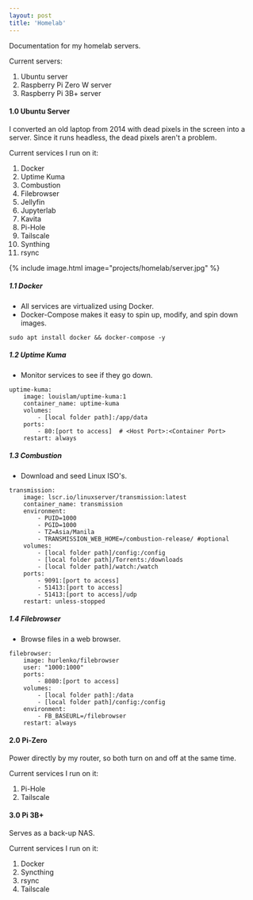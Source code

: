 ```yaml
---
layout: post
title: 'Homelab'
---
```


Documentation for my homelab servers.

Current servers:
1. Ubuntu server
2. Raspberry Pi Zero W server
3. Raspberry Pi 3B+ server

#### 1.0 Ubuntu Server

I converted an old laptop from 2014 with dead pixels in the screen into a server. Since it runs headless, the dead pixels aren't a problem.

Current services I run on it:
1. Docker
2. Uptime Kuma
3. Combustion
4. Filebrowser
5. Jellyfin
6. Jupyterlab
7. Kavita
8. Pi-Hole
9. Tailscale
10. Synthing
11. rsync

{% include image.html image="projects/homelab/server.jpg" %}

##### 1.1 Docker
- All services are virtualized using Docker.
- Docker-Compose makes it easy to spin up, modify, and spin down images.

```
sudo apt install docker && docker-compose -y
```

##### 1.2 Uptime Kuma
- Monitor services to see if they go down.

```
uptime-kuma:
    image: louislam/uptime-kuma:1
    container_name: uptime-kuma
    volumes:
        - [local folder path]:/app/data
    ports:
        - 80:[port to access]  # <Host Port>:<Container Port>
    restart: always

```

##### 1.3 Combustion
- Download and seed Linux ISO's.

```
transmission:
    image: lscr.io/linuxserver/transmission:latest
    container_name: transmission
    environment:
        - PUID=1000
        - PGID=1000
        - TZ=Asia/Manila
        - TRANSMISSION_WEB_HOME=/combustion-release/ #optional
    volumes:
        - [local folder path]/config:/config
        - [local folder path]/Torrents:/downloads
        - [local folder path]/watch:/watch
    ports:
        - 9091:[port to access]
        - 51413:[port to access]
        - 51413:[port to access]/udp
    restart: unless-stopped
```

##### 1.4 Filebrowser
- Browse files in a web browser.

```
filebrowser:
    image: hurlenko/filebrowser
    user: "1000:1000"
    ports:
        - 8080:[port to access]
    volumes:
        - [local folder path]:/data
        - [local folder path]/config:/config
    environment:
        - FB_BASEURL=/filebrowser
    restart: always
```

#### 2.0 Pi-Zero
Power directly by my router, so both turn on and off at the same time.

Current services I run on it:
1. Pi-Hole
2. Tailscale

#### 3.0 Pi 3B+
Serves as a back-up NAS.

Current services I run on it:
1. Docker
2. Syncthing
3. rsync
4. Tailscale